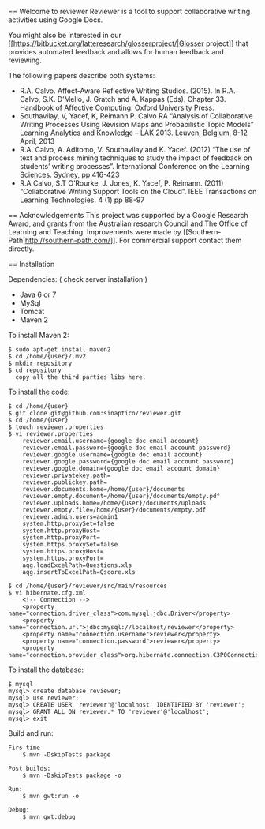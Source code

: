 == Welcome to reviewer
Reviewer is a tool to support collaborative writing activities using Google Docs.

You might also be interested in our [[https://bitbucket.org/latteresearch/glosserproject/|Glosser project]] that provides automated feedback and allows for human feedback and reviewing.

The following papers describe both systems:
* R.A. Calvo. Affect-Aware Reflective Writing Studios. (2015). In R.A. Calvo, S.K. D’Mello, J. Gratch and A. Kappas (Eds). Chapter 33. Handbook of Affective Computing. Oxford University Press.
* Southavilay, V, Yacef, K, Reimann P. Calvo RA “Analysis of Collaborative Writing Processes Using Revision Maps and Probabilistic Topic Models” Learning Analytics and Knowledge – LAK 2013. Leuven, Belgium, 8-12 April, 2013
* R.A. Calvo, A. Aditomo, V. Southavilay and K. Yacef. (2012) “The use of text and process mining techniques to study the impact of feedback on students’ writing processes”. International Conference on the Learning Sciences. Sydney, pp 416-423
* R.A Calvo, S.T O’Rourke, J. Jones, K. Yacef, P. Reimann. (2011) “Collaborative Writing Support Tools on the Cloud”. IEEE Transactions on Learning Technologies. 4 (1) pp 88-97

== Acknowledgements
This project was supported by a Google Research Award, and grants from the Australian research Council and The Office of Learning and Teaching.
Improvements were made by [[Southern-Path|http://southern-path.com/]]. For commercial support contact them directly.

== Installation

Dependencies: ( check server installation )

* Java 6 or 7
* MySql
* Tomcat
* Maven 2

To install Maven 2:

    $ sudo apt-get install maven2
    $ cd /home/{user}/.mv2
    $ mkdir repository
    $ cd repository    
      copy all the third parties libs here.
    
To install the code:

    $ cd /home/{user}
    $ git clone git@github.com:sinaptico/reviewer.git
    $ cd /home/{user}
    $ touch reviewer.properties
    $ vi reviewer.properties
        reviewer.email.username={google doc email account}
        reviewer.email.password={google doc email account password}
        reviewer.google.username={google doc email account}
        reviewer.google.password={google doc email account password}
        reviewer.google.domain={google doc email account domain}
        reviewer.privatekey.path=
        reviewer.publickey.path=
        reviewer.documents.home=/home/{user}/documents
        reviewer.empty.document=/home/{user}/documents/empty.pdf
        reviewer.uploads.home=/home/{user}/documents/uploads
        reviewer.empty.file=/home/{user}/documents/empty.pdf
        reviewer.admin.users=admin1
        system.http.proxySet=false
        system.http.proxyHost=
        system.http.proxyPort=
        system.https.proxySet=false
        system.https.proxyHost=
        system.https.proxyPort=
        aqg.loadExcelPath=Questions.xls
        aqg.insertToExcelPath=Qscore.xls

    $ cd /home/{user}/reviewer/src/main/resources
    $ vi hibernate.cfg.xml
        <!-- Connection -->
        <property name="connection.driver_class">com.mysql.jdbc.Driver</property>
        <property name="connection.url">jdbc:mysql://localhost/reviewer</property>
        <property name="connection.username">reviewer</property>
        <property name="connection.password">reviewer</property>
        <property name="connection.provider_class">org.hibernate.connection.C3P0ConnectionProvider</property>

To install the database:

    $ mysql
    mysql> create database reviewer;
    mysql> use reviewer;
    mysql> CREATE USER 'reviewer'@'localhost' IDENTIFIED BY 'reviewer';
    mysql> GRANT ALL ON reviewer.* TO 'reviewer'@'localhost';
    mysql> exit

Build and run:
    
    Firs time
        $ mvn -DskipTests package

    Post builds:
        $ mvn -DskipTests package -o
    
    Run:
        $ mvn gwt:run -o
        
    Debug:
        $ mvn gwt:debug
    
    

    
    
        

